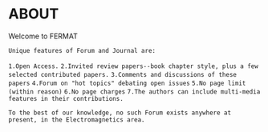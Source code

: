 # ABOUT
Welcome to FERMAT

`Unique features of Forum and Journal are:`


`1.Open Access.`
`2.Invited review papers--book chapter style, plus a few selected contributed papers.`
`3.Comments and discussions of these papers`
`4.Forum on "hot topics" debating open issues`
`5.No page limit (within reason)`
`6.No page charges`
`7.The authors can include multi-media features in their contributions.`

`To the best of our knowledge, no such Forum exists anywhere at present, in the Electromagnetics area.`
